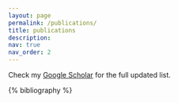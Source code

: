 ```yaml
---
layout: page
permalink: /publications/
title: publications
description:
nav: true
nav_order: 2
---
```


Check my <a href="https://scholar.google.com/citations?user=WF5qYZwAAAAJ&hl=en">Google Scholar</a> for the full updated list.

<!-- _pages/publications.md -->
<div class="publications">

{% bibliography %}

</div>
